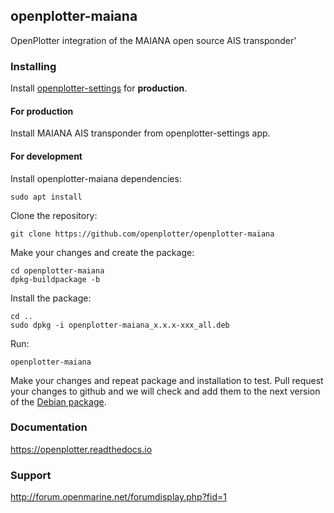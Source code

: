 ## openplotter-maiana

OpenPlotter integration of the MAIANA open source AIS transponder'

### Installing

Install [openplotter-settings](https://github.com/openplotter/openplotter-settings) for **production**.

#### For production

Install MAIANA AIS transponder from openplotter-settings app.

#### For development

Install openplotter-maiana dependencies:

`sudo apt install `

Clone the repository:

`git clone https://github.com/openplotter/openplotter-maiana`

Make your changes and create the package:

```
cd openplotter-maiana
dpkg-buildpackage -b
```

Install the package:

```
cd ..
sudo dpkg -i openplotter-maiana_x.x.x-xxx_all.deb
```

Run:

`openplotter-maiana`

Make your changes and repeat package and installation to test. Pull request your changes to github and we will check and add them to the next version of the [Debian package](https://launchpad.net/~openplotter/+archive/ubuntu/openplotter).

### Documentation

https://openplotter.readthedocs.io

### Support

http://forum.openmarine.net/forumdisplay.php?fid=1